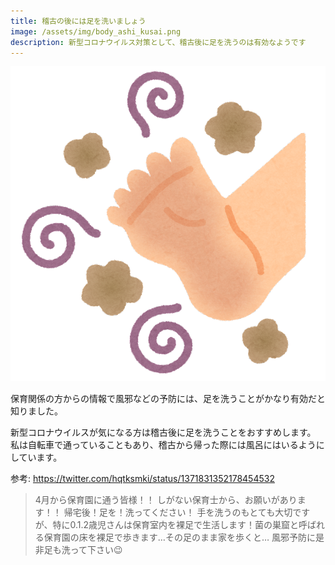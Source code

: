 ```yaml
---
title: 稽古の後には足を洗いましょう
image: /assets/img/body_ashi_kusai.png
description: 新型コロナウイルス対策として、稽古後に足を洗うのは有効なようです
---
```


![Wash your feet](/assets/img/body_ashi_kusai.png)

保育関係の方からの情報で風邪などの予防には、足を洗うことがかなり有効だと知りました。

新型コロナウイルスが気になる方は稽古後に足を洗うことをおすすめします。
私は自転車で通っていることもあり、稽古から帰った際には風呂にはいるようにしています。

参考: https://twitter.com/hqtksmki/status/1371831352178454532

> 4月から保育園に通う皆様！！
しがない保育士から、お願いがあります！！
帰宅後！足を！洗ってください！
手を洗うのもとても大切ですが、特に0.1.2歳児さんは保育室内を裸足で生活します！菌の巣窟と呼ばれる保育園の床を裸足で歩きます…その足のまま家を歩くと…
風邪予防に是非足も洗って下さい😉
